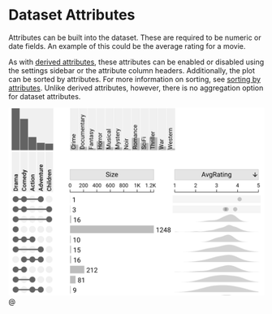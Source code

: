 # Dataset Attributes

Attributes can be built into the dataset. These are required to be numeric or date fields. An example of this could be the average rating for a movie.

As with [derived attributes](built-in#built-in--derived-attributes), these attributes can be enabled or disabled using the settings sidebar or the attribute column headers. Additionally, the plot can be sorted by attributes. For more information on sorting, see [sorting by attributes](../sorting-and-filtering#sort-by-dataset-attribute). Unlike derived attributes, however, there is no aggregation option for dataset attributes.

![Movies, sorted by AvgRating descending](../img/sorting-and-filtering/avgrating-descending.png)@
